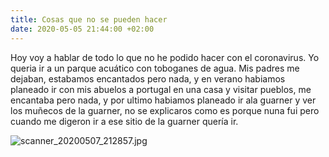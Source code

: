 ```yaml
---
title: Cosas que no se pueden hacer
date: 2020-05-05 21:44:00 +02:00
---
```


Hoy voy a hablar de todo lo que no he podido hacer con el coronavirus. Yo queria ir a un parque acuático con toboganes de agua. Mis padres me dejaban, estabamos encantados pero nada, y en verano habiamos planeado ir con mis abuelos a portugal en una casa y visitar pueblos, me encantaba pero nada, y por ultimo habiamos planeado ir ala guarner y ver los muñecos de la guarner, no se explicaros como es porque nuna fui pero cuando me digeron ir a ese sitio de la guarner quería ir.

![scanner_20200507_212857.jpg](/uploads/scanner_20200507_212857.jpg)